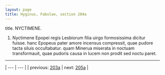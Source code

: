 ```yaml
---
layout: page
title: Hyginus, Fabulae, section 204a
---
```


title. NYCTIMENE.



1. Nyctimene Epopei regis Lesbiorum filia uirgo formosissima dicitur fuisse. hanc Epopeus pater amore incensus compressit, quae pudore tacta siluis occultabatur. quam Minerua miserata in noctuam transformauit, quae pudoris causa in lucem non prodit sed noctu paret.



---

| --- | --- |
| previous: [203a](../203a/) | next: [205a](../205a/) |